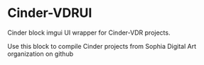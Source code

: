 Cinder-VDRUI
===============

Cinder block imgui UI wrapper for Cinder-VDR projects.

Use this block to compile Cinder projects from Sophia Digital Art organization on github
